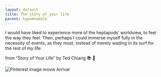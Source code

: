 ```yaml
---
layout: default
title: The story of your life
parent: hypomnemata
---
```

I would have liked to experience more of the heptapods’ worldview, to feel the way they feel. Then, perhaps I could immerse myself fully in the necessity of events, as they must, instead of merely wading in its surf for the rest of my life.

from “Story of Your Life” by Ted Chiang 📚 💬

![Pinterest image movie Arrival](https://7robots.micro.blog/uploads/2024/3b0e5283ef.jpg "Pinterest image movie Arrival")

